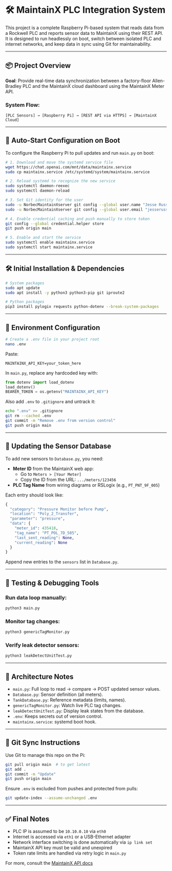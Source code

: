 # 🛠 MaintainX PLC Integration System

This project is a complete Raspberry Pi-based system that reads data from a Rockwell PLC and reports sensor data to MaintainX using their REST API. It is designed to run headlessly on boot, switch between isolated PLC and internet networks, and keep data in sync using Git for maintainability.

---

## 📦 Project Overview

**Goal**: Provide real-time data synchronization between a factory-floor Allen-Bradley PLC and the MaintainX cloud dashboard using the MaintainX Meter API.

### System Flow:
```
[PLC Sensors] → [Raspberry Pi] → [REST API via HTTPS] → [MaintainX Cloud]
```

---

## 🚀 Auto-Start Configuration on Boot

To configure the Raspberry Pi to pull updates and run `main.py` on boot:

```bash
# 1. Download and move the systemd service file
wget https://chat.openai.com/mnt/data/maintainx.service
sudo cp maintainx.service /etc/systemd/system/maintainx.service

# 2. Reload systemd to recognize the new service
sudo systemctl daemon-reexec
sudo systemctl daemon-reload

# 3. Set Git identity for the user
sudo -u NorbecMaintainXserver git config --global user.name "Jesse Russell"
sudo -u NorbecMaintainXserver git config --global user.email "jesserussell2240@users.noreply.github.com"

# 4. Enable credential caching and push manually to store token
git config --global credential.helper store
git push origin main

# 5. Enable and start the service
sudo systemctl enable maintainx.service
sudo systemctl start maintainx.service
```

---

## 🛠️ Initial Installation & Dependencies

```bash
# System packages
sudo apt update
sudo apt install -y python3 python3-pip git iproute2

# Python packages
pip3 install pylogix requests python-dotenv --break-system-packages
```

---

## 🔐 Environment Configuration

```bash
# Create a .env file in your project root
nano .env
```

Paste:
```env
MAINTAINX_API_KEY=your_token_here
```

In `main.py`, replace any hardcoded key with:

```python
from dotenv import load_dotenv
load_dotenv()
BEARER_TOKEN = os.getenv("MAINTAINX_API_KEY")
```

Also add `.env` to `.gitignore` and untrack it:
```bash
echo ".env" >> .gitignore
git rm --cached .env
git commit -m "Remove .env from version control"
git push origin main
```

---

## 🧩 Updating the Sensor Database

To add new sensors to `Database.py`, you need:

- **Meter ID** from the MaintainX web app:
  - Go to `Meters > [Your Meter]`
  - Copy the ID from the URL: `.../meters/123456`
- **PLC Tag Name** from wiring diagrams or RSLogix (e.g., `PT_PNT_9F_005`)

Each entry should look like:

```python
{
  "category": "Pressure Monitor before Pump",
  "location": "Poly_2_Transfer",
  "parameter": "pressure",
  "data": {
    "meter_id": 435418,
    "tag_name": "PT_POL_7D_505",
    "last_sent_reading": None,
    "current_reading": None
  }
}
```

Append new entries to the `sensors` list in `Database.py`.

---

## 🧪 Testing & Debugging Tools

### Run data loop manually:
```bash
python3 main.py
```

### Monitor tag changes:
```bash
python3 genericTagMonitor.py
```

### Verify leak detector sensors:
```bash
python3 leakDetectUnitTest.py
```

---

## 🧠 Architecture Notes

- `main.py`: Full loop to read → compare → POST updated sensor values.
- `Database.py`: Sensor definition (all meters).
- `TankDatabase.py`: Reference metadata (limits, names).
- `genericTagMonitor.py`: Watch live PLC tag changes.
- `leakDetectUnitTest.py`: Display leak states from the database.
- `.env`: Keeps secrets out of version control.
- `maintainx.service`: systemd boot hook.

---

## 🔄 Git Sync Instructions

Use Git to manage this repo on the Pi:

```bash
git pull origin main  # to get latest
git add .
git commit -m "Update"
git push origin main
```

Ensure `.env` is excluded from pushes and protected from pulls:
```bash
git update-index --assume-unchanged .env
```

---

## ✅ Final Notes

- PLC IP is assumed to be `10.10.0.10` via `eth0`
- Internet is accessed via `eth1` or a USB-Ethernet adapter
- Network interface switching is done automatically via `ip link set`
- MaintainX API key must be valid and unexpired
- Token rate limits are handled via retry logic in `main.py`

For more, consult the [MaintainX API docs](https://api.getmaintainx.com/v1/docs/)

